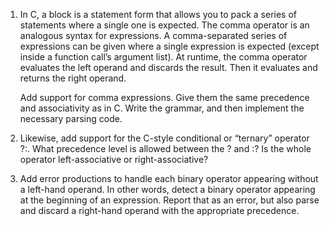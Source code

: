 1. In C, a block is a statement form that allows you to pack a series of
   statements where a single one is expected. The comma operator is an analogous
   syntax for expressions. A comma-separated series of expressions can be given
   where a single expression is expected (except inside a function call’s argument
   list). At runtime, the comma operator evaluates the left operand and discards
   the result. Then it evaluates and returns the right operand.

   Add support for comma expressions. Give them the same precedence and
   associativity as in C. Write the grammar, and then implement the necessary
   parsing code.

2. Likewise, add support for the C-style conditional or “ternary” operator ?:.
   What precedence level is allowed between the ? and :? Is the whole operator
   left-associative or right-associative?

3. Add error productions to handle each binary operator appearing without a
   left-hand operand. In other words, detect a binary operator appearing at the
   beginning of an expression. Report that as an error, but also parse and discard
   a right-hand operand with the appropriate precedence.
